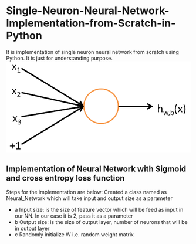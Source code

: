 # Single-Neuron-Neural-Network-Implementation-from-Scratch-in-Python
It is implementation of single neuron neural network from scratch using Python. It is just for understanding purpose.
![](Images/SingleNeuron.png)
## Implementation of Neural Network with Sigmoid and cross entropy loss function
Steps for the implementation are below:
Created a class named as Neural_Network which will take input and output size as a parameter
- a Input size: is the size of feature vector which will be feed as input in our NN. In our case it is 2, pass it as a parameter
- b Output size: is the size of output layer, number of neurons that will be in output layer
- c Randomly initialize W i.e. random weight matrix
